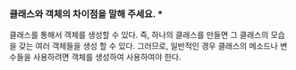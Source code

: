 ### 클래스와 객체의 차이점을 말해 주세요. *
클래스를 통해서 객체를 생성할 수 있다. 
즉, 하나의 클래스를 만들면 그 클래스의 모습을 갖는 여러 객체들을 생성 할 수 있다. 
그러므로, 일반적인 경우 클래스의 메소드나 변수들을 사용하려면 객체를 생성하여 사용하여야 한다.

